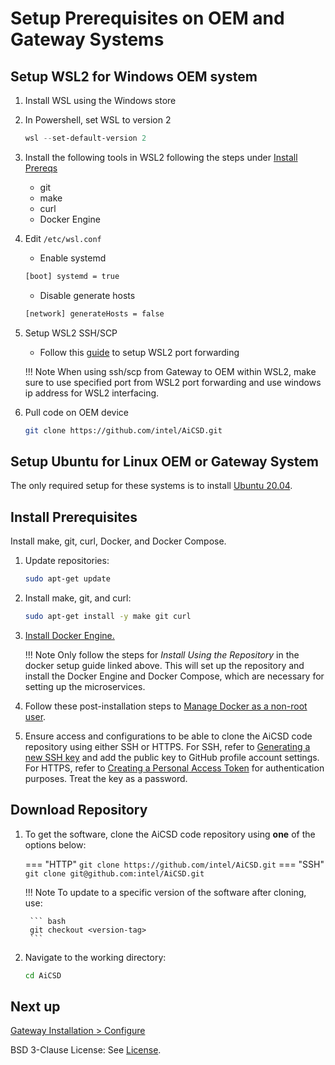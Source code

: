 # Setup Prerequisites on OEM and Gateway Systems

## Setup WSL2 for Windows OEM system

1. Install WSL using the Windows store
1. In Powershell, set WSL to version 2
    ```powershell
    wsl --set-default-version 2
    ```
1. Install the following tools in WSL2 following the steps under [Install Prereqs](#install-prerequisites)
    * git
    * make
    * curl
    * Docker Engine
1. Edit `/etc/wsl.conf`
    * Enable systemd
    ```bash
    [boot] systemd = true
    ```
    * Disable generate hosts
    ```bash
    [network] generateHosts = false
    ```
1. Setup WSL2 SSH/SCP
    * Follow this [guide](https://www.hanselman.com/blog/how-to-ssh-into-wsl2-on-windows-10-from-an-external-machine) to setup WSL2 port forwarding

    !!! Note
        When using ssh/scp from Gateway to OEM within WSL2, make sure to use specified port from WSL2 port forwarding and use windows ip address for WSL2 interfacing.

1. Pull code on OEM device
    ```bash
    git clone https://github.com/intel/AiCSD.git
    ```
## Setup Ubuntu for Linux OEM or Gateway System

The only required setup for these systems is to install [Ubuntu 20.04](https://releases.ubuntu.com/focal/).

## Install Prerequisites

Install make, git, curl, Docker, and Docker Compose.

1. Update repositories: 
   ```bash
   sudo apt-get update
   ```
1. Install make, git, and curl:
   ```bash
   sudo apt-get install -y make git curl
   ```
1. [Install Docker Engine.](https://docs.docker.com/engine/install/ubuntu/#install-using-the-repository)

    !!! Note
        Only follow the steps for *Install Using the Repository* in the docker setup guide linked above. This will set up the repository and install the Docker Engine and Docker Compose, which are necessary for setting up the microservices.

1. Follow these post-installation steps to [Manage Docker as a non-root user](https://docs.docker.com/engine/install/linux-postinstall/#manage-docker-as-a-non-root-user).

1. Ensure access and configurations to be able to clone the AiCSD code repository using either SSH or HTTPS. For SSH, refer to [Generating a new SSH key](https://docs.github.com/en/authentication/connecting-to-github-with-ssh/generating-a-new-ssh-key-and-adding-it-to-the-ssh-agent) and add the public key to GitHub profile account settings. For HTTPS, refer to [Creating a Personal Access Token](https://docs.github.com/en/authentication/keeping-your-account-and-data-secure/creating-a-personal-access-token) for authentication purposes. Treat the key as a password.


## Download Repository

1. To get the software, clone the AiCSD code repository using **one** of the options below:

    === "HTTP"
         ```
         git clone https://github.com/intel/AiCSD.git
         ```
    === "SSH"
         ```
         git clone git@github.com:intel/AiCSD.git
         ```

	!!! Note
        To update to a specific version of the software after cloning, use:

		``` bash
		git checkout <version-tag>
		```

1. Navigate to the working directory:

    ```bash
    cd AiCSD
    ```

## Next up

[Gateway Installation > Configure](choose-config.md)

BSD 3-Clause License: See [License](../LICENSE.md).